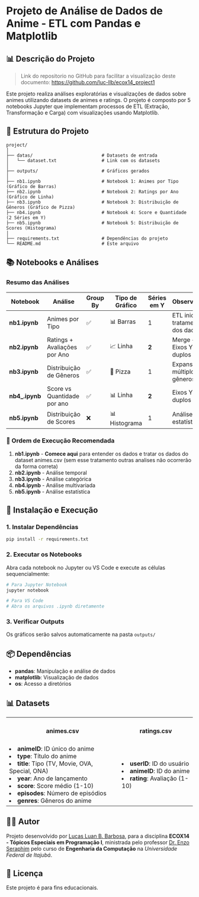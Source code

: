 # Projeto de Análise de Dados de Anime - ETL com Pandas e Matplotlib

## 📊 Descrição do Projeto

> Link do repositorio no GitHub para facilitar a visualização deste documento: https://github.com/luc-llb/ecox14_project1

Este projeto realiza análises exploratórias e visualizações de dados sobre animes utilizando datasets de animes e ratings. O projeto é composto por 5 notebooks Jupyter que implementam processos de ETL (Extração, Transformação e Carga) com visualizações usando Matplotlib.

## 📁 Estrutura do Projeto

```
project/
│
├── datas/                          # Datasets de entrada
│   └── dataset.txt                 # Link com os datasets
│
├── outputs/                        # Gráficos gerados
│
├── nb1.ipynb                       # Notebook 1: Animes por Tipo (Gráfico de Barras)
├── nb2.ipynb                       # Notebook 2: Ratings por Ano (Gráfico de Linha)
├── nb3.ipynb                       # Notebook 3: Distribuição de Gêneros (Gráfico de Pizza)
├── nb4.ipynb                       # Notebook 4: Score e Quantidade (2 Séries em Y)
├── nb5.ipynb                       # Notebook 5: Distribuição de Scores (Histograma)
│
├── requirements.txt                # Dependências do projeto
└── README.md                       # Este arquivo
```

## 📚 Notebooks e Análises

### Resumo das Análises

| Notebook | Análise | Group By | Tipo de Gráfico | Séries em Y | Observações |
|----------|---------|----------|-----------------|-------------|-------------|
| **nb1.ipynb** | Animes por Tipo | ✅ | 📊 Barras | 1 | ETL inicial + tratamento dos dados |
| **nb2.ipynb** | Ratings + Avaliações por Ano | ✅ | 📈 Linha | **2** | Merge + Eixos Y duplos |
| **nb3.ipynb** | Distribuição de Gêneros | ✅ | 🍕 Pizza | 1 | Expansão de múltiplos gêneros |
| **nb4_.ipynb** | Score vs Quantidade por ano | ✅ | 📊 Linha | **2** | Eixos Y duplos |
| **nb5.ipynb** | Distribuição de Scores | ❌ | 📊 Histograma | 1 | Análise estatística |

### 🚀 Ordem de Execução Recomendada

1. **nb1.ipynb** - **Comece aqui** para entender os dados e tratar os dados do dataset animes.csv (sem esse tratamento outras analises não ocorrerão da forma correta) 
2. **nb2.ipynb** - Análise temporal
3. **nb3.ipynb** - Análise categórica
4. **nb4.ipynb** - Análise multivariada
5. **nb5.ipynb** - Análise estatística

## 🔧 Instalação e Execução

### 1. Instalar Dependências

```bash
pip install -r requirements.txt
```

### 2. Executar os Notebooks

Abra cada notebook no Jupyter ou VS Code e execute as células sequencialmente:

```bash
# Para Jupyter Notebook
jupyter notebook

# Para VS Code
# Abra os arquivos .ipynb diretamente
```

### 3. Verificar Outputs

Os gráficos serão salvos automaticamente na pasta `outputs/`

## 📦 Dependências

- **pandas**: Manipulação e análise de dados
- **matplotlib**: Visualização de dados
- **os**: Acesso a diretórios

## 📊 Datasets
<table style="border-collapse: collapse; text-align: left;">
    <tr>
        <th style="text-align: center;">
            <h4>animes.csv</h4>
        </th>
        <th style="text-align: center;">
            <h4>ratings.csv</h4>
        </th>
    </tr>
    <tr>
        <td>
            <li>
                <strong>animeID</strong>: ID único do anime
            </li>
            <li>
                <strong>type</strong>: Título do anime
            </li>
            <li>
                <strong>title</strong>: Tipo (TV, Movie, OVA, Special, ONA)
            </li>
            <li>
                <strong>year</strong>: Ano de lançamento
            </li>
            <li>
                <strong>score</strong>: Score médio (1-10)
            </li>
            <li>
                <strong>episodes</strong>: Número de episódios
            </li>
            <li>
                <strong>genres</strong>: Gêneros do anime
            </li>
        </td>
        <td>
            <li>
                <strong>userID</strong>: ID do usuário
            </li>
            <li>
                <strong>animeID</strong>: ID do anime
            </li>
            <li>
                <strong>rating</strong>: Avaliação (1-10)
            </li>
        </td>
    </tr>
</table>


## 👨‍💻 Autor

Projeto desenvolvido por [Lucas Luan B. Barbosa](https://github.com/luc-llb), para a disciplina **ECOX14 - Tópicos Especiais em Programação I**, ministrada pelo professor [Dr. Enzo Seraphim](https://sigaa.unifei.edu.br/sigaa/public/docente/portal.jsf?siape=1543328) pelo curso de **Engenharia da Computação** na _Universidade Federal de Itajubá_.

## 📝 Licença

Este projeto é para fins educacionais.